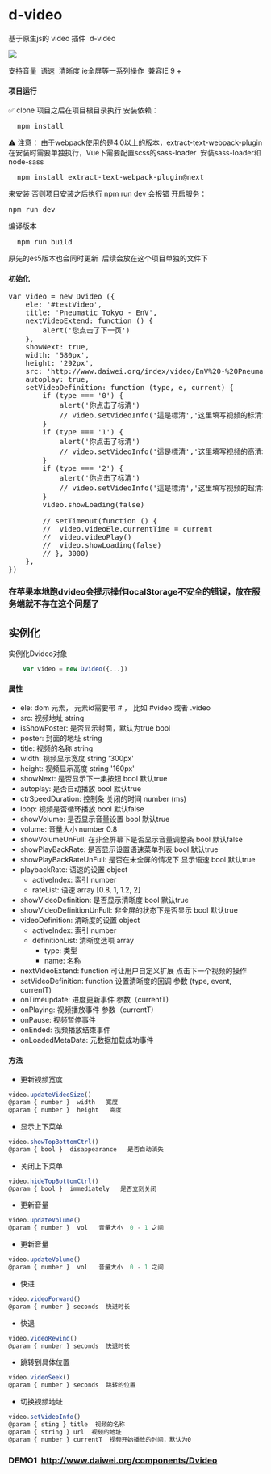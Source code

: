 
# d-video
基于原生js的 video 插件  d-video

![](https://img.shields.io/badge/javascript-4EDD96.svg)

支持音量  语速  清晰度 ie全屏等一系列操作  兼容IE 9 + 

#### 项目运行
✅ clone 项目之后在项目根目录执行 
安装依赖：

<pre>
  npm install
</pre>

⚠️ 注意： 由于webpack使用的是4.0以上的版本，extract-text-webpack-plugin在安装时需要单独执行，Vue下需要配置scss的sass-loader  安装sass-loader和node-sass
<pre>
  npm install extract-text-webpack-plugin@next
</pre>
来安装
否则项目安装之后执行 npm run dev 会报错
开启服务：

<pre>
npm run dev
</pre>

编译版本

<pre>
  npm run build
</pre>

原先的es5版本也会同时更新  后续会放在这个项目单独的文件下

#### 初始化
<pre>
var video = new Dvideo ({
	ele: '#testVideo',
	title: 'Pneumatic Tokyo - EnV',
	nextVideoExtend: function () {
		alert('您点击了下一页')
	},
	showNext: true,
	width: '580px',
	height: '292px',
	src: 'http://www.daiwei.org/index/video/EnV%20-%20PneumaticTokyo.mp4',
	autoplay: true,
	setVideoDefinition: function (type, e, current) {
		if (type === '0') {
			alert('你点击了标清')
			// video.setVideoInfo('這是標清','这里填写视频的标清地址',current)
		}
		if (type === '1') {
			alert('你点击了标清')
			// video.setVideoInfo('這是標清','这里填写视频的高清地址',current)
		}
		if (type === '2') {
			alert('你点击了标清')
			// video.setVideoInfo('這是標清','这里填写视频的超清地址',current)
		}
		video.showLoading(false)

		// setTimeout(function () {
		// 	video.videoEle.currentTime = current
		// 	video.videoPlay()
		// 	video.showLoading(false)
		// }, 3000)
	},
})
</pre>


### 在苹果本地跑dvideo会提示操作localStorage不安全的错误，放在服务端就不存在这个问题了

## 实例化
实例化Dvideo对象
```js
	var video = new Dvideo({...})
```

#### 属性
- ele: dom 元素， 元素id需要带 # ， 比如 #video  或者 .video
- src: 视频地址 string
- isShowPoster: 是否显示封面，默认为true   bool
- poster: 封面的地址  string
- title: 视频的名称   string
- width: 视频显示宽度  string   '300px'
- height: 视频显示高度   string    '160px'
- showNext: 是否显示下一集按钮   bool   默认true
- autoplay: 是否自动播放   bool   默认true
- ctrSpeedDuration:  控制条 关闭的时间  number (ms)
- loop: 视频是否循环播放   bool  默认false
- showVolume: 是否显示音量设置  bool  默认true
- volume: 音量大小  number  0.8
- showVolumeUnFull: 在非全屏幕下是否显示音量调整条   bool  默认false
- showPlayBackRate: 是否显示设置语速菜单列表   bool   默认true
- showPlayBackRateUnFull: 是否在未全屏的情况下 显示语速   bool  默认true
- playbackRate: 语速的设置  object
	- activeIndex: 索引  number
	- rateList: 语速  array   [0.8, 1, 1.2, 2]
- showVideoDefinition: 是否显示清晰度  bool  默认true
- showVideoDefinitionUnFull: 非全屏的状态下是否显示   bool   默认true
- videoDefinition: 清晰度的设置  object
	- activeIndex: 索引  number
	- definitionList: 清晰度选项  array
		- type: 类型
		- name: 名称
- nextVideoExtend: function    可让用户自定义扩展   点击下一个视频的操作
- setVideoDefinition: function   设置清晰度的回调  参数  (type, event, currentT)
- onTimeupdate: 进度更新事件  参数（currentT)
- onPlaying: 视频播放事件  参数（currentT)
- onPause: 视频暂停事件
- onEnded: 视频播放结束事件
- onLoadedMetaData: 元数据加载成功事件

#### 方法
- 更新视频宽度
```js
video.updateVideoSize()
@param { number }  width   宽度
@param { number }  height   高度
```

- 显示上下菜单
```js
video.showTopBottomCtrl()
@param { bool }  disappearance   是否自动消失
```

- 关闭上下菜单
```js
video.hideTopBottomCtrl()
@param { bool }  immediately   是否立刻关闭
```

- 更新音量
```js
video.updateVolume()
@param { number }  vol   音量大小  0 - 1 之间
```

- 更新音量
```js
video.updateVolume()
@param { number }  vol   音量大小  0 - 1 之间
```

- 快进
```js
video.videoForward()
@param { number } seconds  快进时长
```

- 快退
```js
video.videoRewind()
@param { number } seconds  快退时长
```

- 跳转到具体位置
```js
video.videoSeek()
@param { number } seconds  跳转的位置
```

- 切换视频地址
```js
video.setVideoInfo()
@param { sting } title  视频的名称
@param { string } url  视频的地址
@param { number } currentT  视频开始播放的时间，默认为0
```



### DEMO1  http://www.daiwei.org/components/Dvideo

